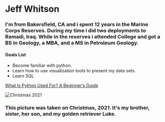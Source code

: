 # Jeff Whitson
### I'm from Bakersfield, CA and i spent 12 years in the Marine Corps Reserves. During my time i did two deployments to Ramadi, Iraq. While in the reserves i attended College and got a BS in Geology, a MBA, and a MS in Petroleum Geology.

#### Goals List
- Become familiar with python.
- Learn how to use visualization tools to present my data sets.
- Learn SQL

[What Is Python Used For? A Beginner’s Guide](https://www.coursera.org/articles/what-is-python-used-for-a-beginners-guide-to-using-python)

![Christmas 2021](https://github.com/Jwhit91657/Homework/assets/146009318/207ef285-561e-4804-87ea-9e04d35d236a)

### This picture was taken on Christmas, 2021. It's my brother, sister, her son, and my golden retriever Luke.
